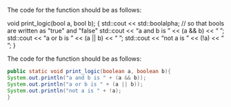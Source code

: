The code for the function should be as follows:

void print_logic(bool a, bool b);
{
std::cout << std::boolalpha; // so that bools are written as "true" and "false"
std::cout << “a and b is ” << (a && b) << “
”;
std::cout << “a or b is ” << (a || b) << “
”;
std::cout << “not a is ” << (!a) << “
”;
}


The code for the function should be as follows:

```java
public static void print_logic(boolean a, boolean b){
System.out.println("a and b is " + (a && b));
System.out.println("a or b is " + (a || b));
System.out.println("not a is " + !a);
} 
```

